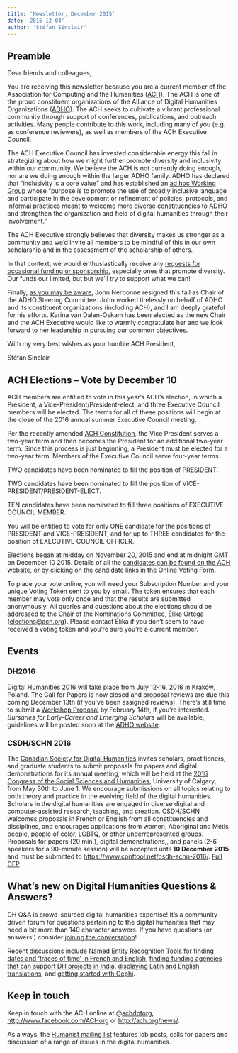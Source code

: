 ```yaml
---
title: 'Newsletter, December 2015'
date: '2015-12-04'
author: 'Stéfan Sinclair'
---
```

**Preamble**
------------

<span style="font-weight: 400;">Dear friends and colleagues,</span>

<span style="font-weight: 400;">You are receiving this newsletter because you are a current member of the Association for Computing and the Humanities (</span>[<span style="font-weight: 400;">ACH</span>](http://ach.org)<span style="font-weight: 400;">). The ACH is one of the proud constituent organizations of the Alliance of Digital Humanities Organizations (</span>[<span style="font-weight: 400;">ADHO</span>](http://adho.org)<span style="font-weight: 400;">). The ACH seeks to cultivate a vibrant professional community through support of conferences, publications, and outreach activities. Many people contribute to this work, including many of you (e.g. as conference reviewers), as well as members of the ACH Executive Council.</span>

<span style="font-weight: 400;">The ACH Executive Council has invested considerable energy this fall in strategizing about how we might further promote diversity and inclusivity within our community. We believe the ACH is not currently doing enough, nor are we doing enough within the larger ADHO family. ADHO has declared that “inclusivity is a core value” and has established an </span>[<span style="font-weight: 400;">ad hoc Working Group</span>](http://adho.org/announcements/2013/adho-establishes-working-group-inclusivity)<span style="font-weight: 400;"> whose “purpose is to promote the use of broadly inclusive language and participate in the development or refinement of policies, protocols, and informal practices meant to welcome more diverse constituencies to ADHO and strengthen the organization and field of digital humanities through their involvement.”</span>

<span style="font-weight: 400;">The ACH Executive strongly believes that diversity makes us stronger as a community and we’d invite all members to be mindful of this in our own scholarship and in the assessment of the scholarship of others.</span>

<span style="font-weight: 400;">In that context, we would enthusiastically receive any </span>[<span style="font-weight: 400;">requests for occasional funding or sponsorship</span>](http://ach.org/activities/grants-and-awards/occasional-funding-sponsorship/)<span style="font-weight: 400;">, especially ones that promote diversity. Our funds our limited, but but we’ll try to support what we can!</span>

<span style="font-weight: 400;">Finally, </span>[<span style="font-weight: 400;">as you may be aware</span>](http://adho.org/announcements/2015/adho-announces-new-steering-committee-chair)<span style="font-weight: 400;">, John Nerbonne resigned this fall as Chair of the ADHO Steering Committee. John worked tirelessly on behalf of ADHO and its constituent organizations (including ACH), and I am deeply grateful for his efforts. Karina van Dalen-Oskam has been elected as the new Chair and the ACH Executive would like to warmly congratulate her and we look forward to her leadership in pursuing our common objectives.</span>

<span style="font-weight: 400;">With my very best wishes as your humble ACH President,</span>

<span style="font-weight: 400;">Stéfan Sinclair</span>

**ACH Elections – Vote by December 10**
---------------------------------------

<span style="font-weight: 400;">ACH members are entitled to vote in this year’s ACH’s election, in which a President, a Vice-President/President-elect, and three Executive Council members will be elected. The terms for all of these positions will begin at the close of the 2016 annual summer Executive Council meeting.</span>

<span style="font-weight: 400;">Per the recently amended </span>[<span style="font-weight: 400;">ACH Constitution</span>](http://ach.org/about/constitution/)<span style="font-weight: 400;">, the Vice President serves a two-year term and then becomes the President for an additional two-year term. Since this process is just beginning, a President must be elected for a two-year term. Members of the Executive Council serve four-year terms.</span>

<span style="font-weight: 400;">TWO candidates have been nominated to fill the position of PRESIDENT.</span>

<span style="font-weight: 400;">TWO candidates have been nominated to fill the position of VICE-PRESIDENT/PRESIDENT-ELECT.</span>

<span style="font-weight: 400;">TEN candidates have been nominated to fill three positions of EXECUTIVE COUNCIL MEMBER.</span>

<span style="font-weight: 400;">You will be entitled to vote for only ONE candidate for the positions of PRESIDENT and VICE-PRESIDENT, and for up to THREE candidates for the position of EXECUTIVE COUNCIL OFFICER.</span>

<span style="font-weight: 400;">Elections began at midday on November 20, 2015 and end at midnight GMT on December 10 2015. Details of all the </span>[<span style="font-weight: 400;">candidates can be found on the ACH website</span>](http://ach.org/news/2015/11/candidate-statements/)<span style="font-weight: 400;">, or by clicking on the candidate links in the Online Voting Form.</span>

<span style="font-weight: 400;">To place your vote online, you will need your Subscription Number and your unique Voting Token sent to you by email. The token ensures that each member may vote only once and that the results are submitted anonymously. All queries and questions about the elections should be addressed to the Chair of the Nominations Committee, Élika Ortega (</span>[<span style="font-weight: 400;">elections@ach.org</span>](mailto:elections@ach.org)<span style="font-weight: 400;">). Please contact Élika if you don’t seem to have received a voting token and you’re sure you’re a current member.</span>

**Events**
----------

### **DH2016**

<span style="font-weight: 400;">Digital Humanities 2016 will take place from July 12-16, 2016 in Kraków, Poland. The Call for Papers is now closed and proposal reviews are due this coming December 13th (if you’ve been assigned reviews). There’s still time to submit a </span>[<span style="font-weight: 400;">Workshop Proposal</span>](http://dh2016.adho.org/cfp/)<span style="font-weight: 400;"> by February 14th, if you’re interested. </span>*<span style="font-weight: 400;">Bursaries for Early-Career and Emerging Scholars</span>*<span style="font-weight: 400;"> will be available, guidelines will be posted soon at the </span>[<span style="font-weight: 400;">ADHO website</span>](http://adho.org)<span style="font-weight: 400;">.</span>

### **CSDH/SCHN 2016**

<span style="font-weight: 400;">The </span>[<span style="font-weight: 400;">Canadian Society for Digital Humani</span><span style="font-weight: 400;">ties</span>](http://csdh-schn.org/)<span style="font-weight: 400;"> i</span><span style="font-weight: 400;">nvites scholars, practitioners, and graduate students to submit proposals for papers and digital demonstrations for its annual meeting,</span> <span style="font-weight: 400;">which will be held at the </span>[<span style="font-weight: 400;">2016 Congress of the Social Sciences and Humanities</span>](http://congress2016.ca/)<span style="font-weight: 400;">, University of Calgary, from May 30th to June 1. We encourage submissions on all topics relating to both theory and practice in the evolving field of the digital humanities. Scholars in the digital humanities are engaged in diverse digital and computer-assisted research, teaching, and creation. CSDH/SCHN welcomes proposals in French or English from all constituencies and disciplines, and encourages applications from women, Aboriginal and Métis people, people of color, LGBTQ, or other underrepresented groups. Proposals for papers (20 min.), digital demonstrations,, and panels (2-6 speakers for a 90-minute session) will be accepted until </span>**10 December 2015**<span style="font-weight: 400;"> and must be submitted to </span>[<span style="font-weight: 400;">https://www.conftool.net/csdh-schn-2016/</span>](https://www.conftool.net/csdh-schn-2016/)<span style="font-weight: 400;">. </span>[<span style="font-weight: 400;">Full CFP</span>](http://csdh-schn.org/2015/11/10/cfp-csdhschn-2016/)<span style="font-weight: 400;">.</span>

**What’s new on Digital Humanities Questions &amp; Answers?**
-------------------------------------------------------------

<span style="font-weight: 400;">DH Q&amp;A is crowd-sourced digital humanities expertise! It’s a community-driven forum for questions pertaining to the digital humanities that may need a bit more than 140 character answers. If you have questions (or answers!) consider </span>[<span style="font-weight: 400;">joining the conversation</span>](http://digitalhumanities.org/answers/register.php)<span style="font-weight: 400;">!</span>

<span style="font-weight: 400;">Recent discussions include </span>[<span style="font-weight: 400;">Named Entity Recognition Tools for finding dates and ‘traces of time’ in French and English</span>](http://digitalhumanities.org/answers/topic/which-named-entity-recognition-tool)<span style="font-weight: 400;">, </span>[<span style="font-weight: 400;">finding funding agencies that can support DH projects in India</span>](http://digitalhumanities.org/answers/topic/what-funding-agencies-support-a-dh-project-in-india)<span style="font-weight: 400;">, </span>[<span style="font-weight: 400;">displaying Latin and English translations</span>](http://digitalhumanities.org/answers/topic/advice-on-tools-for-side-by-side-pages-of-latin-and-english-translations)<span style="font-weight: 400;">, and </span>[<span style="font-weight: 400;">getting started with Gephi</span>](http://digitalhumanities.org/answers/topic/text-network-analysis-using-gephi)<span style="font-weight: 400;">.</span>

**Keep in touch**
-----------------

<span style="font-weight: 400;">Keep in touch with the ACH online at @</span>[<span style="font-weight: 400;">achdotorg</span>](http://twitter.com/achdotorg)<span style="font-weight: 400;">, </span>[<span style="font-weight: 400;">http://www.facebook.com/ACHorg</span>](http://www.facebook.com/ACHorg)<span style="font-weight: 400;"> or </span>[<span style="font-weight: 400;">http://ach.org/news/</span>](http://ach.org/news/)<span style="font-weight: 400;">.</span>

<span style="font-weight: 400;">As always, the </span>[<span style="font-weight: 400;">Humanist mailing list</span>](http://dhhumanist.org/)<span style="font-weight: 400;"> features job posts, calls for papers and discussion of a range of issues in the digital humanities. </span>